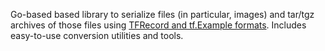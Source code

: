 Go-based based library to serialize files (in particular, images) and tar/tgz archives of those files using
[TFRecord and tf.Example formats](https://www.tensorflow.org/tutorials/load_data/tfrecord).
Includes easy-to-use conversion utilities and tools.
